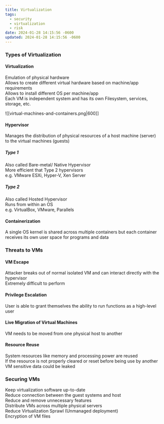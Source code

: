 ```yaml
---
title: Virtualization
tags:
  - security
  - virtualization
  - risk
date: 2024-01-28 14:15:56 -0600
updated: 2024-01-28 14:15:56 -0600
---
```


### Types of Virtualization

#### Virtualization

Emulation of physical hardware  
Allows to create different virtual hardware based on machine/app requirements  
Allows to install different OS per machine/app  
Each VM is independent system and has its own Filesystem, services, storage, etc.

![[virtual-machines-and-containers.png|600]]

#### Hypervisor
Manages the distribution of physical resources of a host machine (server) to the virtual machines (guests)

##### Type 1
Also called Bare-metal/ Native Hypervisor  
More efficient that Type 2 hypervisors  
e.g. VMware ESXi, Hyper-V, Xen Server  

##### Type 2
Also called Hosted Hypervisor  
Runs from within an OS  
e.g. VirtualBox, VMware, Parallels  

#### Containerization
A single OS kernel is shared across multiple containers but each container receives its own user space for programs and data

### Threats to VMs

#### VM Escape
Attacker breaks out of normal isolated VM and can interact directly with the hypervisor  
Extremely difficult to perform

#### Privilege Escalation
User is able to grant themselves the ability to run functions as a high-level user

#### Live Migration of Virtual Machines
VM needs to be moved from one physical host to another

#### Resource Reuse
System resources like memory and processing power are reused  
If the resource is not properly cleared or reset before being use by another VM sensitive data could be leaked

### Securing VMs

Keep virtualization software up-to-date  
Reduce connection between the guest systems and host  
Reduce and remove unnecessary features  
Distribute VMs across multiple physical servers  
Reduce Virtualization Sprawl (Unmanaged deployment)  
Encryption of VM files
